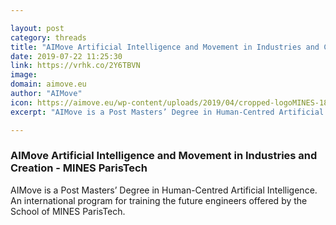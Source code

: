 ```yaml
---

layout: post
category: threads
title: "AIMove Artificial Intelligence and Movement in Industries and Creation - MINES ParisTech"
date: 2019-07-22 11:25:30
link: https://vrhk.co/2Y6TBVN
image: 
domain: aimove.eu
author: "AIMove"
icon: https://aimove.eu/wp-content/uploads/2019/04/cropped-logoMINES-180x180.png
excerpt: "AIMove is a Post Masters’ Degree in Human-Centred Artificial Intelligence. An international program for training the future engineers offered by the School of MINES ParisTech."

---
```


### AIMove Artificial Intelligence and Movement in Industries and Creation - MINES ParisTech

AIMove is a Post Masters’ Degree in Human-Centred Artificial Intelligence. An international program for training the future engineers offered by the School of MINES ParisTech.